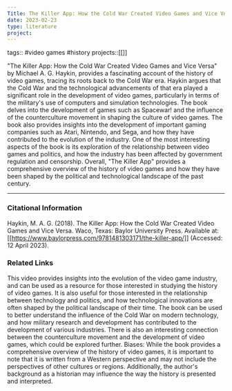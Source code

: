 ```yaml
---
Title: The Killer App: How the Cold War Created Video Games and Vice Versa
date: 2023-02-23
type: literature
project:
---
```

tags:: #video games #history projects::[[]]

"The Killer App: How the Cold War Created Video Games and Vice Versa" by Michael A. G. Haykin, provides a fascinating account of the history of video games, tracing its roots back to the Cold War era. 
Haykin argues that the Cold War and the technological advancements of that era played a significant role in the development of video games, particularly in terms of the military's use of computers and simulation technologies.
The book delves into the development of games such as Spacewar! and the influence of the counterculture movement in shaping the culture of video games.
The book also provides insights into the development of important gaming companies such as Atari, Nintendo, and Sega, and how they have contributed to the evolution of the industry.
One of the most interesting aspects of the book is its exploration of the relationship between video games and politics, and how the industry has been affected by government regulation and censorship.
Overall, "The Killer App" provides a comprehensive overview of the history of video games and how they have been shaped by the political and technological landscape of the past century.

---
### Citational Information

Haykin, M. A. G. (2018). The Killer App: How the Cold War Created Video Games and Vice Versa. Waco, Texas: Baylor University Press. Available at: [[https://www.baylorpress.com/9781481303171/the-killer-app/]] (Accessed: 12 April 2023).

### Related Links
This video provides insights into the evolution of the video game industry, and can be used as a resource for those interested in studying the history of video games.
It is also useful for those interested in the relationship between technology and politics, and how technological innovations are often shaped by the political landscape of their time.
The book can be used to better understand the influence of the Cold War on modern technology, and how military research and development has contributed to the development of various industries.
There is also an interesting connection between the counterculture movement and the development of video games, which could be explored further.
Biases:
While the book provides a comprehensive overview of the history of video games, it is important to note that it is written from a Western perspective and may not include the perspectives of other cultures or regions. Additionally, the author's background as a historian may influence the way the history is presented and interpreted.
